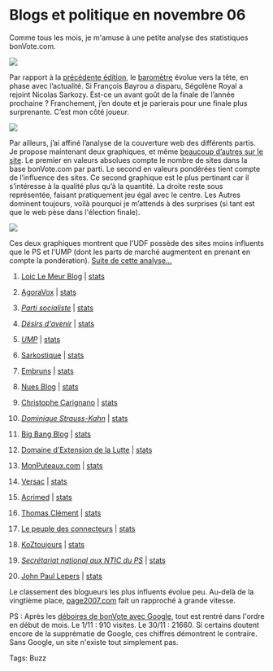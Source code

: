# Blogs et politique en novembre 06

Comme tous les mois, je m'amuse à une petite analyse des statistiques bonVote.com.

![](https://tcrouzet.com/images_tc/200612hom.gif)

Par rapport à la [précédente édition](http://blog.tcrouzet.com/2006/11/01/blogs-et-politiques-en-octobre-06/), le [baromètre](http://www.bonvote.com/buzz.php?mode=homme) évolue vers la tête, en phase avec l’actualité. Si François Bayrou a disparu, Ségolène Royal a rejoint Nicolas Sarkozy. Est-ce un avant goût de la finale de l’année prochaine ? Franchement, j’en doute et je parierais pour une finale plus surprenante. C’est mon côté joueur.

![](https://tcrouzet.com/images_tc/200612pie.gif)

Par ailleurs, j’ai affiné l’analyse de la couverture web des différents partis. Je propose maintenant deux graphiques, et même [beaucoup d’autres sur le site](http://www.bonvote.com/parts.php). Le premier en valeurs absolues compte le nombre de sites dans la base bonVote.com par parti. Le second en valeurs pondérées tient compte de l’influence des sites. Ce second graphique est le plus pertinant car il s’intéresse à la qualité plus qu’à la quantité. La droite reste sous représentée, faisant pratiquement jeu égal avec le centre. Les Autres dominent toujours, voilà pourquoi je m’attends à des surprises (si tant est que le web pèse dans l'élection finale).

![](https://tcrouzet.com/images_tc/200612pieleaders.gif)

Ces deux graphiques montrent que l'UDF possède des sites moins influents que le PS et l'UMP (dont les parts de marché augmentent en prenant en compte la pondération). [Suite de cette analyse...](http://blog.tcrouzet.com/2006/12/04/la-france-serait-coupee-en-deux/)

1. [Loic Le Meur Blog](http://www.loiclemeur.com/france) | [stats](http://bonvote.com/stats.php?s=44177)

2. [AgoraVox](http://www.agoravox.fr) | [stats](http://bonvote.com/stats.php?s=-52684)

3. [*Parti socialiste*](http://www.parti-socialiste.fr) | [stats](http://bonvote.com/stats.php?s=73400)

4. [*Désirs d'avenir*](http://www.desirsdavenir.org) | [stats](http://bonvote.com/stats.php?s=149152)

5. [*UMP*](http://www.u-m-p.org) | [stats](http://bonvote.com/stats.php?s=108640)

6. [Sarkostique](http://sarkostique.over-blog.com) | [stats](http://bonvote.com/stats.php?s=39276)

7. [Embruns](http://embruns.net) | [stats](http://bonvote.com/stats.php?s=53940)

8. [Nues Blog](http://www.nuesblog.com) | [stats](http://bonvote.com/stats.php?s=150944)

9. [Christophe Carignano](http://carignano.blog.20minutes.fr) | [stats](http://bonvote.com/stats.php?s=468377)

10. [*Dominique Strauss-Kahn*](http://www.blogdsk.net) | [stats](http://bonvote.com/stats.php?s=77433)

11. [Big Bang Blog](http://www.bigbangblog.net) | [stats](http://bonvote.com/stats.php?s=152961)

12. [Domaine d'Extension de la Lutte](http://birenbaum.blog.20minutes.fr) | [stats](http://bonvote.com/stats.php?s=77626)

13. [MonPuteaux.com](http://www.monputeaux.com) | [stats](http://bonvote.com/stats.php?s=54456)

14. [Versac](http://vanb.typepad.com/versac) | [stats](http://bonvote.com/stats.php?s=80800)

15. [Acrimed](http://www.acrimed.org) | [stats](http://bonvote.com/stats.php?s=51155)

16. [Thomas Clément](http://clement.blogs.com) | [stats](http://bonvote.com/stats.php?s=534546)

17. [Le peuple des connecteurs](http://blog.tcrouzet.com) | [stats](http://bonvote.com/stats.php?s=47671)

18. [KoZtoujours](http://koztoujours.free.fr) | [stats](http://bonvote.com/stats.php?s=108808)

19. [*Secrétariat national aux NTIC du PS*](http://sntic.parti-socialiste.fr) | [stats](http://bonvote.com/stats.php?s=542300)

20. [John Paul Lepers](http://johnpaullepers.blogs.com) | [stats](http://bonvote.com/stats.php?s=109116)

Le classement des blogueurs les plus influents évolue peu. Au-delà de la vingtième place, [page2007.com](http://www.page2007.com/) fait un rapproché à grande vitesse.

PS : Après les [déboires de bonVote avec Google](http://blog.tcrouzet.com/2006/10/09/bonvote-otage-de-google-bis/), tout est rentré dans l'ordre en début de mois. Le 1/11 : 910 visites. Le 30/11 : 21660. Si certains doutent encore de la supprématie de Google, ces chiffres démontrent le contraire. Sans Google, un site n'existe tout simplement pas.

Tags: Buzz